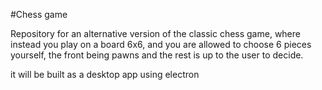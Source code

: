 #Chess game

Repository for an alternative version of the classic chess game, where instead you play on a board 6x6, and you are allowed to choose 6 pieces yourself, the front being pawns and the rest is up to the user to decide.

it will be built as a desktop app using electron
